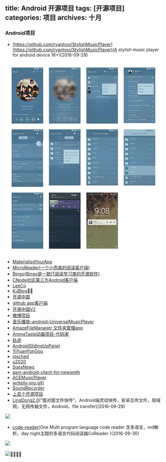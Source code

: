 title: Android 开源项目
tags: [开源项目]
categories: 项目
archives: 十月
---

### Android项目
- [https://github.com/ryanhoo/StylishMusicPlayer](https://github.com/ryanhoo/StylishMusicPlayer)(A stylish music player for android device 16+)(2016-09-29)

![](https://github.com/ryanhoo/StylishMusicPlayer/raw/develop/materials/Artboard.png)

- [MaterializeYourApp](https://github.com/antoniolg/MaterializeYourApp)
- [MicroReader(一个小而美的阅读客户端)](https://github.com/YiuChoi/MicroReader)
- [Bingo(Bingo是一款IT阅读学习类的开源软件)](https://github.com/sfsheng0322/Bingo)
- [CNode社区第三方Android客户端](https://github.com/TakWolf/CNode-Material-Design)
- [LeeCo](https://github.com/Nightonke/LeeCo)
- [KJBlog](https://github.com/KJFrame/KJBlog)
- [开源中国](https://github.com/oschina/android-app)
- [github app客户端](https://github.com/pockethub/PocketHub)
- [开源中国V2](http://git.oschina.net/oschina/android-app)
- [微博项目](https://github.com/wangdan/AisenWeiBo)
- [音乐播放-android-UniversalMusicPlayer](https://github.com/googlesamples/android-UniversalMusicPlayer)
- [AmazeFileManager  文件夹管理app](https://github.com/arpitkh96/AmazeFileManager)
- [AnimeTaste动画项目-代码家](https://github.com/daimajia/AnimeTaste)
- [轨迹](http://code.google.com/p/mytracks/)
- [AndroidSlidingUpPanel](https://github.com/umano/AndroidSlidingUpPanel)
- [YiYuanYunGou](https://github.com/JxbSir/YiYuanYunGou)
- [iosched](https://github.com/google/iosched)
- [u2020](https://github.com/JakeWharton/u2020)
- [SuesNews](https://github.com/sues-lee/SuesNews)
- [asm-android-client-for-newsmth](https://github.com/zfdang/asm-android-client-for-newsmth)
- [ACEMusicPlayer](https://github.com/C-Aniruddh/ACEMusicPlayer)
- [writeily-pro.git)](https://github.com/plafue/writeily-pro.git)
- [SoundRecorder](https://github.com/dkim0419/SoundRecorder)
- [上百个开源项目](http://www.open-open.com/lib/view/open1328063267889.html)
- [LingDong2.0](https://github.com/zhoubowen-sky/LingDong2.0)(“面对面文件快传”，Android端灵动快传，安卓互传文件，局域网，无网传输文件，Android，file transfer)(2016-09-29)

![](https://github.com/zhoubowen-sky/LingDong2.0/raw/master/github-images-folder/yaokongdiannao.jpg)

- [code-reader](https://github.com/loopeer/code-reader)(One Multi program language code reader  含多语言，md解析，day night主题的多语言代码阅读器CoReader )(2016-09-30)

![](https://github.com/loopeer/code-reader/raw/master/screenshot/codereader_setting_day.gif)

![](https://github.com/loopeer/code-reader/raw/master/screenshot/codereader_setting_night.gif)